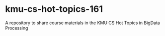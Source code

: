 # kmu-cs-hot-topics-161
A repository to share course materials in the KMU CS Hot Topics in BigData Processing
